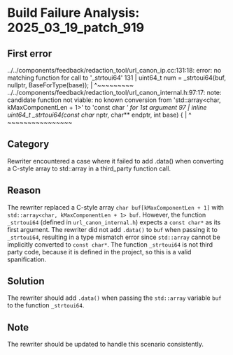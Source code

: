 # Build Failure Analysis: 2025_03_19_patch_919

## First error

../../components/feedback/redaction_tool/url_canon_ip.cc:131:18: error: no matching function for call to '_strtoui64'
  131 |   uint64_t num = _strtoui64(buf, nullptr, BaseForType(base));
      |                  ^~~~~~~~~~
../../components/feedback/redaction_tool/url_canon_internal.h:97:17: note: candidate function not viable: no known conversion from 'std::array<char, kMaxComponentLen + 1>' to 'const char *' for 1st argument
   97 | inline uint64_t _strtoui64(const char* nptr, char** endptr, int base) {
      |                 ^          ~~~~~~~~~~~~~~~~

## Category
Rewriter encountered a case where it failed to add .data() when converting a C-style array to std::array in a third_party function call.

## Reason
The rewriter replaced a C-style array `char buf[kMaxComponentLen + 1]` with `std::array<char, kMaxComponentLen + 1> buf`. However, the function `_strtoui64` (defined in `url_canon_internal.h`) expects a `const char*` as its first argument. The rewriter did not add `.data()` to `buf` when passing it to `_strtoui64`, resulting in a type mismatch error since `std::array` cannot be implicitly converted to `const char*`. The function `_strtoui64` is not third party code, because it is defined in the project, so this is a valid spanification.

## Solution
The rewriter should add `.data()` when passing the `std::array` variable `buf` to the function `_strtoui64`.

## Note
The rewriter should be updated to handle this scenario consistently.